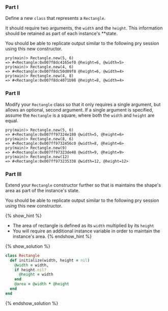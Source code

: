 ### Part I

Define a new `class` that represents a `Rectangle`.

It should require two arguments, the `width` and the `height`. 
This information should be retained as part of each instance's **state.

You should be able to replicate output similar to the following pry session using this new
constructor.

```no-highlight
pry(main)> Rectangle.new(5, 6)
=> #<Rectangle:0x007f8dc4165ef0 @height=6, @width=5>
pry(main)> Rectangle.new(4, 6)
=> #<Rectangle:0x007f8dc50d09f8 @height=6, @width=4>
pry(main)> Rectangle.new(4, 8)
=> #<Rectangle:0x007f8dc4071b98 @height=8, @width=4>
```

### Part II

Modify your `Rectangle` class so that it only requires a single argument, but
allows an optional, second argument. 
If a single argument is specified, assume the `Rectangle` is a
square, where both the `width` and `height` are equal.

```no-highlight
pry(main)> Rectangle.new(5, 6)
=> #<Rectangle:0x007ff97324e180 @width=5, @height=6>
pry(main)> Rectangle.new(8, 6)
=> #<Rectangle:0x007ff9732456c0 @width=8, @height=6>
pry(main)> Rectangle.new(9)
=> #<Rectangle:0x007ff97323de48 @width=9, @height=9>
pry(main)> Rectangle.new(12)
=> #<Rectangle:0x007ff973235338 @width=12, @height=12>
```

### Part III

Extend your `Rectangle` constructor further so that is maintains the shape's
area as part of the instance's state.

You should be able to replicate output similar to the following pry session using this new
constructor.

{% show_hint %}
* The area of rectangle is defined as its `width` multiplied by its `height`
* You will require an additional instance variable in order to maintain the
  instance's area.
{% endshow_hint %}

{% show_solution %}
```ruby
class Rectangle
  def initialize(width, height = nil)
    @width = width, 
    if height.nil?
      @height = width
    end
    @area = @width * @height
  end
end
```
{% endshow_solution %}

